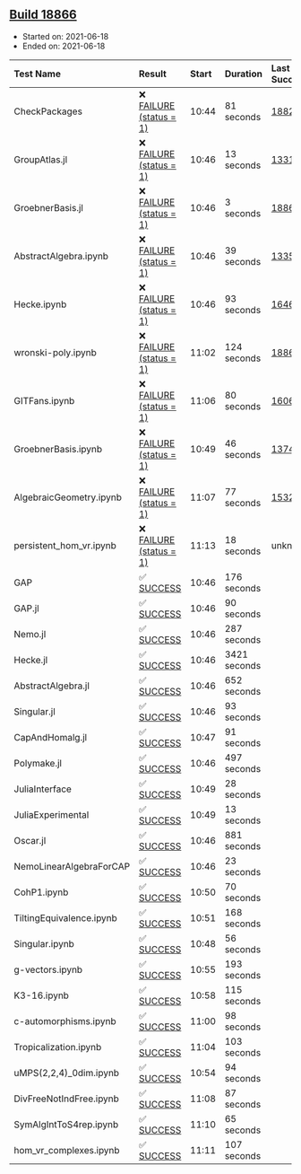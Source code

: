 ## [Build 18866](https://oscarci.mathematik.uni-kl.de/job/oscar/18866/)

* Started on: 2021-06-18
* Ended on: 2021-06-18

| Test Name    | Result | Start | Duration | Last Success | First Failure |
|:-------------|:-------|:------|:---------|:-------------|:--------------|
| CheckPackages | ❌ [FAILURE (status = 1)](https://oscarci.mathematik.uni-kl.de/job/oscar/18866/artifact/logs/build-18866/CheckPackages.log) | 10:44 | 81 seconds | [18822](https://oscarci.mathematik.uni-kl.de/job/oscar/18822/) | [18823](https://oscarci.mathematik.uni-kl.de/job/oscar/18823/) |
| GroupAtlas.jl | ❌ [FAILURE (status = 1)](https://oscarci.mathematik.uni-kl.de/job/oscar/18866/artifact/logs/build-18866/GroupAtlas.jl.log) | 10:46 | 13 seconds | [13311](https://oscarci.mathematik.uni-kl.de/job/oscar/13311/) | [13312](https://oscarci.mathematik.uni-kl.de/job/oscar/13312/) |
| GroebnerBasis.jl | ❌ [FAILURE (status = 1)](https://oscarci.mathematik.uni-kl.de/job/oscar/18866/artifact/logs/build-18866/GroebnerBasis.jl.log) | 10:46 | 3 seconds | [18864](https://oscarci.mathematik.uni-kl.de/job/oscar/18864/) | [18865](https://oscarci.mathematik.uni-kl.de/job/oscar/18865/) |
| AbstractAlgebra.ipynb | ❌ [FAILURE (status = 1)](https://oscarci.mathematik.uni-kl.de/job/oscar/18866/artifact/logs/build-18866/AbstractAlgebra.ipynb.log) | 10:46 | 39 seconds | [13355](https://oscarci.mathematik.uni-kl.de/job/oscar/13355/) | [13356](https://oscarci.mathematik.uni-kl.de/job/oscar/13356/) |
| Hecke.ipynb | ❌ [FAILURE (status = 1)](https://oscarci.mathematik.uni-kl.de/job/oscar/18866/artifact/logs/build-18866/Hecke.ipynb.log) | 10:46 | 93 seconds | [16463](https://oscarci.mathematik.uni-kl.de/job/oscar/16463/) | [16464](https://oscarci.mathematik.uni-kl.de/job/oscar/16464/) |
| wronski-poly.ipynb | ❌ [FAILURE (status = 1)](https://oscarci.mathematik.uni-kl.de/job/oscar/18866/artifact/logs/build-18866/wronski-poly.ipynb.log) | 11:02 | 124 seconds | [18865](https://oscarci.mathematik.uni-kl.de/job/oscar/18865/) | [18866](https://oscarci.mathematik.uni-kl.de/job/oscar/18866/) |
| GITFans.ipynb | ❌ [FAILURE (status = 1)](https://oscarci.mathematik.uni-kl.de/job/oscar/18866/artifact/logs/build-18866/GITFans.ipynb.log) | 11:06 | 80 seconds | [16068](https://oscarci.mathematik.uni-kl.de/job/oscar/16068/) | [16069](https://oscarci.mathematik.uni-kl.de/job/oscar/16069/) |
| GroebnerBasis.ipynb | ❌ [FAILURE (status = 1)](https://oscarci.mathematik.uni-kl.de/job/oscar/18866/artifact/logs/build-18866/GroebnerBasis.ipynb.log) | 10:49 | 46 seconds | [13748](https://oscarci.mathematik.uni-kl.de/job/oscar/13748/) | [13749](https://oscarci.mathematik.uni-kl.de/job/oscar/13749/) |
| AlgebraicGeometry.ipynb | ❌ [FAILURE (status = 1)](https://oscarci.mathematik.uni-kl.de/job/oscar/18866/artifact/logs/build-18866/AlgebraicGeometry.ipynb.log) | 11:07 | 77 seconds | [15322](https://oscarci.mathematik.uni-kl.de/job/oscar/15322/) | [15323](https://oscarci.mathematik.uni-kl.de/job/oscar/15323/) |
| persistent_hom_vr.ipynb | ❌ [FAILURE (status = 1)](https://oscarci.mathematik.uni-kl.de/job/oscar/18866/artifact/logs/build-18866/persistent_hom_vr.ipynb.log) | 11:13 | 18 seconds | unknown | unknown |
| GAP | ✅ [SUCCESS](https://oscarci.mathematik.uni-kl.de/job/oscar/18866/artifact/logs/build-18866/GAP.log) | 10:46 | 176 seconds |  |  |
| GAP.jl | ✅ [SUCCESS](https://oscarci.mathematik.uni-kl.de/job/oscar/18866/artifact/logs/build-18866/GAP.jl.log) | 10:46 | 90 seconds |  |  |
| Nemo.jl | ✅ [SUCCESS](https://oscarci.mathematik.uni-kl.de/job/oscar/18866/artifact/logs/build-18866/Nemo.jl.log) | 10:46 | 287 seconds |  |  |
| Hecke.jl | ✅ [SUCCESS](https://oscarci.mathematik.uni-kl.de/job/oscar/18866/artifact/logs/build-18866/Hecke.jl.log) | 10:46 | 3421 seconds |  |  |
| AbstractAlgebra.jl | ✅ [SUCCESS](https://oscarci.mathematik.uni-kl.de/job/oscar/18866/artifact/logs/build-18866/AbstractAlgebra.jl.log) | 10:46 | 652 seconds |  |  |
| Singular.jl | ✅ [SUCCESS](https://oscarci.mathematik.uni-kl.de/job/oscar/18866/artifact/logs/build-18866/Singular.jl.log) | 10:46 | 93 seconds |  |  |
| CapAndHomalg.jl | ✅ [SUCCESS](https://oscarci.mathematik.uni-kl.de/job/oscar/18866/artifact/logs/build-18866/CapAndHomalg.jl.log) | 10:47 | 91 seconds |  |  |
| Polymake.jl | ✅ [SUCCESS](https://oscarci.mathematik.uni-kl.de/job/oscar/18866/artifact/logs/build-18866/Polymake.jl.log) | 10:46 | 497 seconds |  |  |
| JuliaInterface | ✅ [SUCCESS](https://oscarci.mathematik.uni-kl.de/job/oscar/18866/artifact/logs/build-18866/JuliaInterface.log) | 10:49 | 28 seconds |  |  |
| JuliaExperimental | ✅ [SUCCESS](https://oscarci.mathematik.uni-kl.de/job/oscar/18866/artifact/logs/build-18866/JuliaExperimental.log) | 10:49 | 13 seconds |  |  |
| Oscar.jl | ✅ [SUCCESS](https://oscarci.mathematik.uni-kl.de/job/oscar/18866/artifact/logs/build-18866/Oscar.jl.log) | 10:46 | 881 seconds |  |  |
| NemoLinearAlgebraForCAP | ✅ [SUCCESS](https://oscarci.mathematik.uni-kl.de/job/oscar/18866/artifact/logs/build-18866/NemoLinearAlgebraForCAP.log) | 10:46 | 23 seconds |  |  |
| CohP1.ipynb | ✅ [SUCCESS](https://oscarci.mathematik.uni-kl.de/job/oscar/18866/artifact/logs/build-18866/CohP1.ipynb.log) | 10:50 | 70 seconds |  |  |
| TiltingEquivalence.ipynb | ✅ [SUCCESS](https://oscarci.mathematik.uni-kl.de/job/oscar/18866/artifact/logs/build-18866/TiltingEquivalence.ipynb.log) | 10:51 | 168 seconds |  |  |
| Singular.ipynb | ✅ [SUCCESS](https://oscarci.mathematik.uni-kl.de/job/oscar/18866/artifact/logs/build-18866/Singular.ipynb.log) | 10:48 | 56 seconds |  |  |
| g-vectors.ipynb | ✅ [SUCCESS](https://oscarci.mathematik.uni-kl.de/job/oscar/18866/artifact/logs/build-18866/g-vectors.ipynb.log) | 10:55 | 193 seconds |  |  |
| K3-16.ipynb | ✅ [SUCCESS](https://oscarci.mathematik.uni-kl.de/job/oscar/18866/artifact/logs/build-18866/K3-16.ipynb.log) | 10:58 | 115 seconds |  |  |
| c-automorphisms.ipynb | ✅ [SUCCESS](https://oscarci.mathematik.uni-kl.de/job/oscar/18866/artifact/logs/build-18866/c-automorphisms.ipynb.log) | 11:00 | 98 seconds |  |  |
| Tropicalization.ipynb | ✅ [SUCCESS](https://oscarci.mathematik.uni-kl.de/job/oscar/18866/artifact/logs/build-18866/Tropicalization.ipynb.log) | 11:04 | 103 seconds |  |  |
| uMPS(2,2,4)_0dim.ipynb | ✅ [SUCCESS](https://oscarci.mathematik.uni-kl.de/job/oscar/18866/artifact/logs/build-18866/uMPS-2-2-4-_0dim.ipynb.log) | 10:54 | 94 seconds |  |  |
| DivFreeNotIndFree.ipynb | ✅ [SUCCESS](https://oscarci.mathematik.uni-kl.de/job/oscar/18866/artifact/logs/build-18866/DivFreeNotIndFree.ipynb.log) | 11:08 | 87 seconds |  |  |
| SymAlgIntToS4rep.ipynb | ✅ [SUCCESS](https://oscarci.mathematik.uni-kl.de/job/oscar/18866/artifact/logs/build-18866/SymAlgIntToS4rep.ipynb.log) | 11:10 | 65 seconds |  |  |
| hom_vr_complexes.ipynb | ✅ [SUCCESS](https://oscarci.mathematik.uni-kl.de/job/oscar/18866/artifact/logs/build-18866/hom_vr_complexes.ipynb.log) | 11:11 | 107 seconds |  |  |
